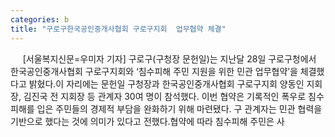 ```yaml
---
categories: b
title: "구로구한국공인중개사협회 구로구지회  업무협약 체결"
---
```

&nbsp;&nbsp;&nbsp;&nbsp; [서울복지신문=우미자 기자] 구로구(구청장 문헌일)는 지난달 28일 구로구청에서 한국공인중개사협회 구로구지회와 ‘침수피해 주민 지원을 위한 민관 업무협약’을 체결했다고 밝혔다.이 자리에는 문헌일 구청장과 한국공인중개사협회 구로구지회 양동인 지회장, 김진국 전 지회장 등 관계자 30여 명이 참석했다. 이번 협약은 기록적인 폭우로 침수피해를 입은 주민들의 경제적 부담을 완화하기 위해 마련됐다. 구 관계자는 민관 협력을 기반으로 했다는 것에 의미가 있다고 전했다.협약에 따라 침수피해 주민은 사